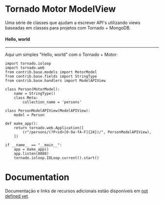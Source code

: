 # Tornado Motor ModelView

Uma série de classes que ajudam a escrever API's utilizando views baseadas em classes  para projetos com Tornado + MongoDB.

#### Hello, world
-------------------------------------------------------

Aqui um simples "Hello, world" com o Tornado + Motor:

```
import tornado.ioloop
import tornado.web
from contrib.base.models import MotorModel
from contrib.base.fields import StringType
from contrib.base.handlers import ModelAPIView

class Person(MotorModel):
    name = StringType()
    class Meta:
        collection_name = 'persons'

class PersonModelAPIView(ModelAPIView):
    model = Person

def make_app():
    return tornado.web.Application([
        (r"/persons/(?P<id>[0-9a-fA-F]{24})/", PersonModelAPIView),
    ])

if __name__ == "__main__":
    app = make_app()
    app.listen(8888)
    tornado.ioloop.IOLoop.current().start()
```


# Documentation

Documentação e links de recursos adicionais estão disponíveis em [not defined yet]().